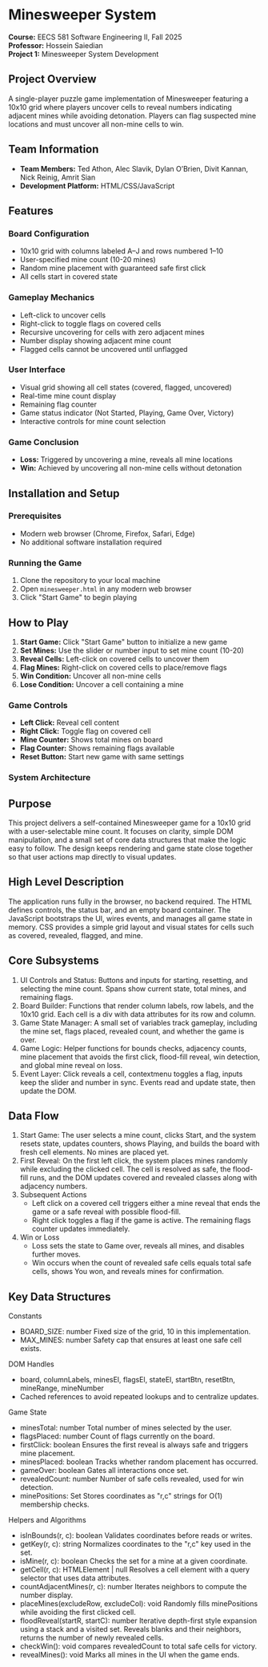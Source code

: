 # Minesweeper System
**Course:** EECS 581 Software Engineering II, Fall 2025  
**Professor:** Hossein Saiedian  
**Project 1:** Minesweeper System Development

## Project Overview
A single-player puzzle game implementation of Minesweeper featuring a 10x10 grid where players uncover cells to reveal numbers indicating adjacent mines while avoiding detonation. Players can flag suspected mine locations and must uncover all non-mine cells to win.

## Team Information
- **Team Members:** Ted Athon, Alec Slavik, Dylan O’Brien, Divit Kannan, Nick Reinig, Amrit Sian
- **Development Platform:** HTML/CSS/JavaScript

## Features
### Board Configuration
- 10x10 grid with columns labeled A–J and rows numbered 1–10
- User-specified mine count (10-20 mines)
- Random mine placement with guaranteed safe first click
- All cells start in covered state

### Gameplay Mechanics
- Left-click to uncover cells
- Right-click to toggle flags on covered cells
- Recursive uncovering for cells with zero adjacent mines
- Number display showing adjacent mine count
- Flagged cells cannot be uncovered until unflagged

### User Interface
- Visual grid showing all cell states (covered, flagged, uncovered)
- Real-time mine count display
- Remaining flag counter
- Game status indicator (Not Started, Playing, Game Over, Victory)
- Interactive controls for mine count selection

### Game Conclusion
- **Loss:** Triggered by uncovering a mine, reveals all mine locations
- **Win:** Achieved by uncovering all non-mine cells without detonation

## Installation and Setup

### Prerequisites
- Modern web browser (Chrome, Firefox, Safari, Edge)
- No additional software installation required

### Running the Game
1. Clone the repository to your local machine
2. Open `minesweeper.html` in any modern web browser
3. Click "Start Game" to begin playing

## How to Play
1. **Start Game:** Click "Start Game" button to initialize a new game
2. **Set Mines:** Use the slider or number input to set mine count (10-20)
3. **Reveal Cells:** Left-click on covered cells to uncover them
4. **Flag Mines:** Right-click on covered cells to place/remove flags
5. **Win Condition:** Uncover all non-mine cells
6. **Lose Condition:** Uncover a cell containing a mine

### Game Controls
- **Left Click:** Reveal cell content
- **Right Click:** Toggle flag on covered cell
- **Mine Counter:** Shows total mines on board
- **Flag Counter:** Shows remaining flags available
- **Reset Button:** Start new game with same settings



### System Architecture

## Purpose
This project delivers a self-contained Minesweeper game for a 10x10 grid with a user-selectable mine count. It focuses on clarity, simple DOM manipulation, and a small set of core data structures that make the logic easy to follow. The design keeps rendering and game state close together so that user actions map directly to visual updates.

## High Level Description
The application runs fully in the browser, no backend required. The HTML defines controls, the status bar, and an empty board container. The JavaScript bootstraps the UI, wires events, and manages all game state in memory. CSS provides a simple grid layout and visual states for cells such as covered, revealed, flagged, and mine.

## Core Subsystems
1. UI Controls and Status: Buttons and inputs for starting, resetting, and selecting the mine count. Spans show current state, total mines, and remaining flags.
2. Board Builder: Functions that render column labels, row labels, and the 10x10 grid. Each cell is a div with data attributes for its row and column.
3. Game State Manager: A small set of variables track gameplay, including the mine set, flags placed, revealed count, and whether the game is over.
4. Game Logic: Helper functions for bounds checks, adjacency counts, mine placement that avoids the first click, flood-fill reveal, win detection, and global mine reveal on loss.
5. Event Layer: Click reveals a cell, contextmenu toggles a flag, inputs keep the slider and number in sync. Events read and update state, then update the DOM.

## Data Flow
1. Start Game: The user selects a mine count, clicks Start, and the system resets state, updates counters, shows Playing, and builds the board with fresh cell elements. No mines are placed yet.
2. First Reveal: On the first left click, the system places mines randomly while excluding the clicked cell. The cell is resolved as safe, the flood-fill runs, and the DOM updates covered and revealed classes along with adjacency numbers.
3. Subsequent Actions
   - Left click on a covered cell triggers either a mine reveal that ends the game or a safe reveal with possible flood-fill.
   - Right click toggles a flag if the game is active. The remaining flags counter updates immediately.
4. Win or Loss
   - Loss sets the state to Game over, reveals all mines, and disables further moves.
   - Win occurs when the count of revealed safe cells equals total safe cells, shows You won, and reveals mines for confirmation.

## Key Data Structures

Constants
- BOARD_SIZE: number
  Fixed size of the grid, 10 in this implementation.
- MAX_MINES: number
  Safety cap that ensures at least one safe cell exists.

DOM Handles
- board, columnLabels, minesEl, flagsEl, stateEl, startBtn, resetBtn, mineRange, mineNumber
- Cached references to avoid repeated lookups and to centralize updates.

Game State
- minesTotal: number
  Total number of mines selected by the user.
- flagsPlaced: number
  Count of flags currently on the board.
- firstClick: boolean
  Ensures the first reveal is always safe and triggers mine placement.
- minesPlaced: boolean
  Tracks whether random placement has occurred.
- gameOver: boolean
  Gates all interactions once set.
- revealedCount: number
  Number of safe cells revealed, used for win detection.
- minePositions: Set<string>
  Stores coordinates as "r,c" strings for O(1) membership checks.

Helpers and Algorithms
- isInBounds(r, c): boolean
  Validates coordinates before reads or writes.
- getKey(r, c): string
  Normalizes coordinates to the "r,c" key used in the set.
- isMine(r, c): boolean
  Checks the set for a mine at a given coordinate.
- getCell(r, c): HTMLElement | null
  Resolves a cell element with a query selector that uses data attributes.
- countAdjacentMines(r, c): number
  Iterates neighbors to compute the number display.
- placeMines(excludeRow, excludeCol): void
  Randomly fills minePositions while avoiding the first clicked cell.
- floodReveal(startR, startC): number
  Iterative depth-first style expansion using a stack and a visited set. Reveals blanks and their neighbors, returns the number of newly revealed cells.
- checkWin(): void
  compares revealedCount to total safe cells for victory.
- revealMines(): void
  Marks all mines in the UI when the game ends.
